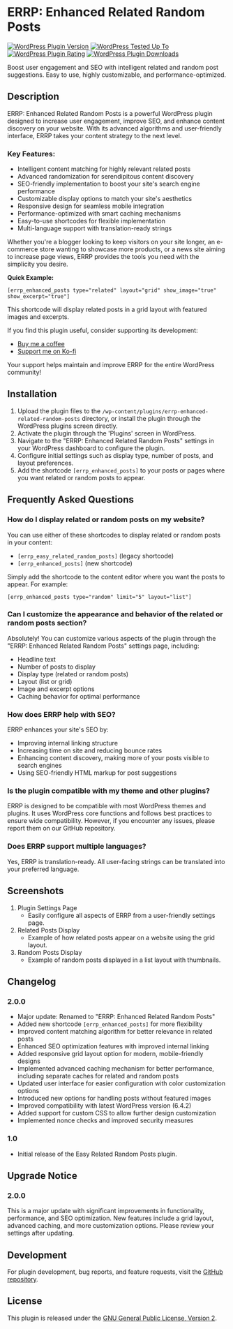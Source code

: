 # ERRP: Enhanced Related Random Posts

[![WordPress Plugin Version](https://img.shields.io/wordpress/plugin/v/easy-related-random-posts-errp.svg)](https://wordpress.org/plugins/easy-related-random-posts-errp/)
[![WordPress Tested Up To](https://img.shields.io/wordpress/v/easy-related-random-posts-errp.svg)](https://wordpress.org/plugins/easy-related-random-posts-errp/)
[![WordPress Plugin Rating](https://img.shields.io/wordpress/plugin/r/easy-related-random-posts-errp.svg)](https://wordpress.org/plugins/easy-related-random-posts-errp/)
[![WordPress Plugin Downloads](https://img.shields.io/wordpress/plugin/dt/easy-related-random-posts-errp.svg)](https://wordpress.org/plugins/easy-related-random-posts-errp/)

Boost user engagement and SEO with intelligent related and random post suggestions. Easy to use, highly customizable, and performance-optimized.

## Description

ERRP: Enhanced Related Random Posts is a powerful WordPress plugin designed to increase user engagement, improve SEO, and enhance content discovery on your website. With its advanced algorithms and user-friendly interface, ERRP takes your content strategy to the next level.

### Key Features:

- Intelligent content matching for highly relevant related posts
- Advanced randomization for serendipitous content discovery
- SEO-friendly implementation to boost your site's search engine performance
- Customizable display options to match your site's aesthetics
- Responsive design for seamless mobile integration
- Performance-optimized with smart caching mechanisms
- Easy-to-use shortcodes for flexible implementation
- Multi-language support with translation-ready strings

Whether you're a blogger looking to keep visitors on your site longer, an e-commerce store wanting to showcase more products, or a news site aiming to increase page views, ERRP provides the tools you need with the simplicity you desire.

**Quick Example:**
```
[errp_enhanced_posts type="related" layout="grid" show_image="true" show_excerpt="true"]
```
This shortcode will display related posts in a grid layout with featured images and excerpts.

If you find this plugin useful, consider supporting its development:
- [Buy me a coffee](https://buymeacoffee.com/boyduang)
- [Support me on Ko-fi](https://ko-fi.com/boyduang)

Your support helps maintain and improve ERRP for the entire WordPress community!

## Installation

1. Upload the plugin files to the `/wp-content/plugins/errp-enhanced-related-random-posts` directory, or install the plugin through the WordPress plugins screen directly.
2. Activate the plugin through the 'Plugins' screen in WordPress.
3. Navigate to the "ERRP: Enhanced Related Random Posts" settings in your WordPress dashboard to configure the plugin.
4. Configure initial settings such as display type, number of posts, and layout preferences.
5. Add the shortcode `[errp_enhanced_posts]` to your posts or pages where you want related or random posts to appear.

## Frequently Asked Questions

### How do I display related or random posts on my website?

You can use either of these shortcodes to display related or random posts in your content:
- `[errp_easy_related_random_posts]` (legacy shortcode)
- `[errp_enhanced_posts]` (new shortcode)

Simply add the shortcode to the content editor where you want the posts to appear. For example:
```
[errp_enhanced_posts type="random" limit="5" layout="list"]
```

### Can I customize the appearance and behavior of the related or random posts section?

Absolutely! You can customize various aspects of the plugin through the "ERRP: Enhanced Related Random Posts" settings page, including:
- Headline text
- Number of posts to display
- Display type (related or random posts)
- Layout (list or grid)
- Image and excerpt options
- Caching behavior for optimal performance

### How does ERRP help with SEO?

ERRP enhances your site's SEO by:
- Improving internal linking structure
- Increasing time on site and reducing bounce rates
- Enhancing content discovery, making more of your posts visible to search engines
- Using SEO-friendly HTML markup for post suggestions

### Is the plugin compatible with my theme and other plugins?

ERRP is designed to be compatible with most WordPress themes and plugins. It uses WordPress core functions and follows best practices to ensure wide compatibility. However, if you encounter any issues, please report them on our GitHub repository.

### Does ERRP support multiple languages?

Yes, ERRP is translation-ready. All user-facing strings can be translated into your preferred language.

## Screenshots

1. Plugin Settings Page
   - Easily configure all aspects of ERRP from a user-friendly settings page.
2. Related Posts Display
   - Example of how related posts appear on a website using the grid layout.
3. Random Posts Display
   - Example of random posts displayed in a list layout with thumbnails.

## Changelog

### 2.0.0
- Major update: Renamed to "ERRP: Enhanced Related Random Posts"
- Added new shortcode `[errp_enhanced_posts]` for more flexibility
- Improved content matching algorithm for better relevance in related posts
- Enhanced SEO optimization features with improved internal linking
- Added responsive grid layout option for modern, mobile-friendly designs
- Implemented advanced caching mechanism for better performance, including separate caches for related and random posts
- Updated user interface for easier configuration with color customization options
- Introduced new options for handling posts without featured images
- Improved compatibility with latest WordPress version (6.4.2)
- Added support for custom CSS to allow further design customization
- Implemented nonce checks and improved security measures

### 1.0
- Initial release of the Easy Related Random Posts plugin.

## Upgrade Notice

### 2.0.0
This is a major update with significant improvements in functionality, performance, and SEO optimization. New features include a grid layout, advanced caching, and more customization options. Please review your settings after updating.

## Development

For plugin development, bug reports, and feature requests, visit the [GitHub repository](https://github.com/themrboyd/ERRP).

## License

This plugin is released under the [GNU General Public License, Version 2](https://www.gnu.org/licenses/gpl-2.0.html).